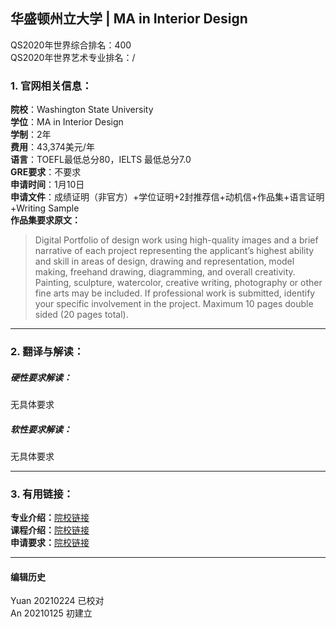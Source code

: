 ## 华盛顿州立大学 | MA in Interior Design

QS2020年世界综合排名：400  
QS2020年世界艺术专业排名：/  


### 1. 官网相关信息：

**院校**：Washington State University  
**学位**：MA in Interior Design  
**学制**：2年  
**费用**：43,374美元/年  
**语言**：TOEFL最低总分80，IELTS 最低总分7.0  
**GRE要求**：不要求  
**申请时间**：1月10日  
**申请文件**：成绩证明（非官方）+学位证明+2封推荐信+动机信+作品集+语言证明+Writing Sample  
**作品集要求原文：**   
> Digital Portfolio of design work using high-quality images and a brief narrative of each project representing the applicant’s highest ability and skill in areas of design, drawing and representation, model making, freehand drawing, diagramming, and overall creativity. Painting, sculpture, watercolor, creative writing, photography or other fine arts may be included. If professional work is submitted, identify your specific involvement in the project. Maximum 10 pages double sided (20 pages total).  



---


### 2. 翻译与解读：

##### 硬性要求解读：
无具体要求  



##### 软性要求解读：
无具体要求  



---


### 3. 有用链接：

**专业介绍：**[院校链接](https://gradschool.wsu.edu/degrees/factsheet/master-of-arts-in-interior-design/)  
**课程介绍：**[院校链接](https://sdc.wsu.edu/documents/2019/09/m-a-interior-design-handbook.pdf/)  
**申请要求：**[院校链接](https://gradschool.wsu.edu/degrees/factsheet/master-of-arts-in-interior-design/)  



---


#### 编辑历史
Yuan 20210224 已校对  
An 20210125 初建立

